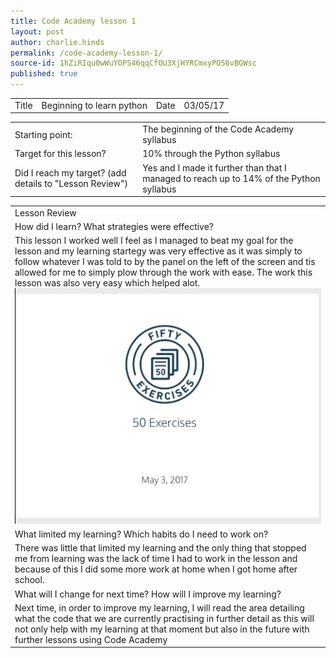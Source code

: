 ```yaml
---
title: Code Academy lesson 1
layout: post
author: charlie.hinds
permalink: /code-academy-lesson-1/
source-id: 1hZiRIqu0wWuYOPS46qqCfOU3XjHYRCmxyPO56vBGWsc
published: true
---
```

<table>
  <tr>
    <td>Title</td>
    <td>Beginning to learn python</td>
    <td>Date</td>
    <td>03/05/17</td>
  </tr>
</table>


<table>
  <tr>
    <td>Starting point:</td>
    <td>The beginning of the Code Academy syllabus</td>
  </tr>
  <tr>
    <td>Target for this lesson?</td>
    <td>10% through the Python syllabus</td>
  </tr>
  <tr>
    <td>Did I reach my target? 
(add details to "Lesson Review")</td>
    <td>Yes and I made it further than that I managed to reach up to 14% of the Python syllabus</td>
  </tr>
</table>


<table>
  <tr>
    <td>Lesson Review</td>
  </tr>
  <tr>
    <td>How did I learn? What strategies were effective? </td>
  </tr>
  <tr>
    <td>This lesson I worked well I feel as I managed to beat my goal for the lesson and my learning startegy was very effective as it was simply to follow whatever I was told to by the panel on the left of the screen and tis allowed for me to simply plow through the work with ease. The work this lesson was also very easy which helped alot.
    <img src="https://github.com/ironjedibat123/ironjedibat123.github.io/blob/master/IMG_1179.PNG?raw=true">
    </td>
  </tr>
  <tr>
    <td>What limited my learning? Which habits do I need to work on? </td>
  </tr>
  <tr>
    <td> There was little that limited my learning and the only thing that stopped me from learning was the lack of time I had to work in the lesson and because of this I did some more work at home when I got home after school.</td>
  </tr>
  <tr>
    <td>What will I change for next time? How will I improve my learning?</td>
  </tr>
  <tr>
    <td>Next time, in order to improve my learning, I will read the area detailing what the code that we are currently practising in further detail as this will not only help with my learning at that moment but also in the future with further lessons using Code Academy</td>
  </tr>
</table>


